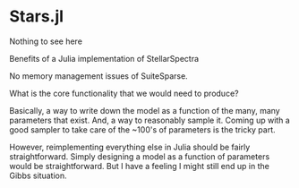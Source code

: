 Stars.jl
========

Nothing to see here

Benefits of a Julia implementation of StellarSpectra

No memory management issues of SuiteSparse.

What is the core functionality that we would need to produce?

Basically, a way to write down the model as a function of the many, many parameters that exist. And, a way to reasonably sample it. Coming up with a good sampler to take care of the ~100's of parameters is the tricky part.

However, reimplementing everything else in Julia should be fairly straightforward. Simply designing a model as a function of parameters would be straightforward. But I have a feeling I might still end up in the Gibbs situation.

